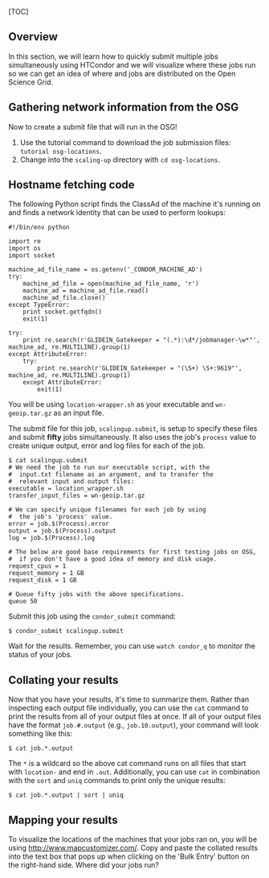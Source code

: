 [title]: - "Finding OSG Locations"
[TOC]

## Overview

In this section, we will learn how to quickly submit multiple jobs simultaneously using HTCondor and we will visualize where these jobs run so we can get an idea of where and jobs are distributed on the Open Science Grid.

## Gathering network information from the OSG

Now to create a submit file that will run in the OSG!

1.  Use the tutorial command to download the job submission files: `tutorial osg-locations`.
2.  Change into the `scaling-up` directory with `cd osg-locations`.

## Hostname fetching code

The following Python script finds the ClassAd of the machine it's running on and finds a network identity that can be used to perform lookups:

``` file
#!/bin/env python

import re
import os
import socket

machine_ad_file_name = os.getenv('_CONDOR_MACHINE_AD')
try:
    machine_ad_file = open(machine_ad_file_name, 'r')
    machine_ad = machine_ad_file.read()
    machine_ad_file.close()
except TypeError:
    print socket.getfqdn()
    exit(1)

try:
    print re.search(r'GLIDEIN_Gatekeeper = "(.*):\d*/jobmanager-\w*"', machine_ad, re.MULTILINE).group(1)
except AttributeError:
    try:
        print re.search(r'GLIDEIN_Gatekeeper = "(\S+) \S+:9619"', machine_ad, re.MULTILINE).group(1)
    except AttributeError:
        exit(1)
```

You will be using `location-wrapper.sh` as your executable and `wn-geoip.tar.gz` as an input file.

The submit file for this job, `scalingup.submit`, is setup to specify these files and
submit **fifty** jobs simultaneously. It also uses the job's `process` value to create unique output, error and log files for each of the job.

``` console
$ cat scalingup.submit
# We need the job to run our executable script, with the
#  input.txt filename as an argument, and to transfer the
#  relevant input and output files:
executable = location_wrapper.sh
transfer_input_files = wn-geoip.tar.gz

# We can specify unique filenames for each job by using
#  the job's 'process' value.
error = job.$(Process).error
output = job.$(Process).output
log = job.$(Process).log

# The below are good base requirements for first testing jobs on OSG, 
#  if you don't have a good idea of memory and disk usage.
request_cpus = 1
request_memory = 1 GB
request_disk = 1 GB

# Queue fifty jobs with the above specifications.
queue 50
```

Submit this job using the `condor_submit` command:

``` console
$ condor_submit scalingup.submit
```

Wait for the results. Remember, you can use `watch condor_q` to monitor the status of your jobs.

## Collating your results

Now that you have your results, it's time to summarize them.
Rather than inspecting each output file individually, you can use the `cat` command 
to print the results from all of your output files at once. If all of your output 
files have the format `job.#.output` (e.g., `job.10.output`), your command will 
look something like this:

``` console
$ cat job.*.output
```

The `*` is a wildcard so the above cat command runs on all files that start with `location-` and end in `.out`.
Additionally, you can use `cat` in combination with the `sort` and `uniq` commands to print only the unique results:

``` console
$ cat job.*.output | sort | uniq
```

## Mapping your results

To visualize the locations of the machines that your jobs ran on, you will be using http://www.mapcustomizer.com/. Copy and paste the collated results into the text box that pops up when clicking on the 'Bulk Entry' button on the right-hand side. Where did your jobs run?
